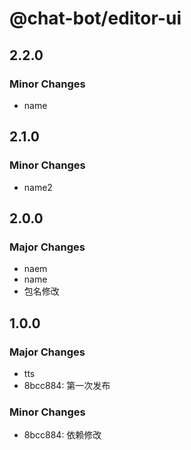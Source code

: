 # @chat-bot/editor-ui

## 2.2.0

### Minor Changes

- name

## 2.1.0

### Minor Changes

- name2

## 2.0.0

### Major Changes

- naem
- name
- 包名修改

## 1.0.0

### Major Changes

- tts
- 8bcc884: 第一次发布

### Minor Changes

- 8bcc884: 依赖修改
